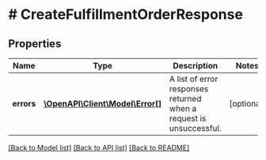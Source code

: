 # # CreateFulfillmentOrderResponse

## Properties

Name | Type | Description | Notes
------------ | ------------- | ------------- | -------------
**errors** | [**\OpenAPI\Client\Model\Error[]**](Error.md) | A list of error responses returned when a request is unsuccessful. | [optional]

[[Back to Model list]](../../README.md#models) [[Back to API list]](../../README.md#endpoints) [[Back to README]](../../README.md)
